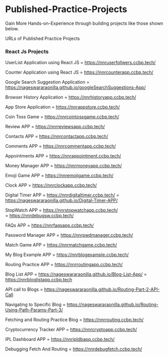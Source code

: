# Published-Practice-Projects
Gain More Hands-on-Experience through building projects like those shown below.

URLs of Published Practice Projects

### React Js Projects

UserList Application using React JS = https://nnruserfollwers.ccbp.tech/

Counter Application using React JS = https://nnrcounterapp.ccbp.tech/

Google Search Suggestion Application = https://nageswararaonilla.github.io/googleSearchSuggestions-App/

Browser History Application  =   https://nnrhistoryapp.ccbp.tech/

App Store Application = https://nnrappstore.ccbp.tech/

Coin Toss Game = https://nnrcointossgame.ccbp.tech/

Review APP = https://nnrreviewsapp.ccbp.tech/

Contacts APP = https://nnrcontactapp.ccbp.tech/

Comments APP =  https://nnrcommentapp.ccbp.tech/

Appointments APP  =  https://nnrappointment.ccbp.tech/

Money Manager APP =  https://nnrmoneyapp.ccbp.tech/

Emoji Game APP =  https://nnremojigame.ccbp.tech/

Clock APP = https://nnrclockapp.ccbp.tech/

Digital Timer APP = https://nnrdigitaltimer.ccbp.tech/
                  =  https://nageswararaonilla.github.io/Digital-Timer-APP/

StopWatch APP = https://nnrstopwatchapp.ccbp.tech/   
              =  https://nnrdebugsw.ccbp.tech/

FAQs APP =  https://nnrfaqsapp.ccbp.tech/

Password Manager APP = https://nnrpwdmanager.ccbp.tech/

Match Game APP = https://nnrmatchgame.ccbp.tech/

My Blog Example APP = https://nnrblogexample.ccbp.tech/

Routing Practice APP = https://nnrroutingapp.ccbp.tech/

Blog List APP = https://nageswararaonilla.github.io/Blog-List-App/ 
              = https://nnrbloglistapp.ccbp.tech

API call to Blogs = https://nageswararaonilla.github.io/Routing-Part-2-API-Call

Navigating to Specific Blog = https://nageswararaonilla.github.io/Routing-Using-Path-Params-Part-3/

Fetching and Routing Practice Blog  =  https://nnrrouting.ccbp.tech/

Cryptocurrency Tracker APP =  https://nnrcryptoapp.ccbp.tech/

IPL Dashboard APP = https://nnripldbapp.ccbp.tech/

Debugging Fetch And Routing =  https://nnrdebugfetch.ccbp.tech/
